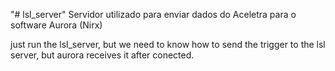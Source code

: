 "# lsl_server" 
Servidor utilizado para enviar dados do Aceletra para o software Aurora (Nirx)

just run the lsl_server, but we need to know how to send the trigger to the lsl server, but aurora receives it after conected.
